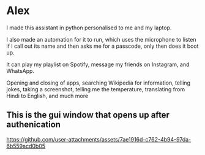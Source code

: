 # Alex
I made this assistant in python personalised to me and my laptop.

I also made an automation for it to run, which uses the  microphone to listen if I call out its name and then asks me for a passcode, only then does it boot up.

It can play my playlist on Spotify, message my friends on Instagram, and WhatsApp.

Opening and closing of apps, searching Wikipedia for information, telling jokes, taking a screenshot, telling me the temperature, translating from Hindi to English, and much more



## This is the gui window that opens up after authenication

https://github.com/user-attachments/assets/7ae1916d-c762-4b94-97da-6b559acd0b05






